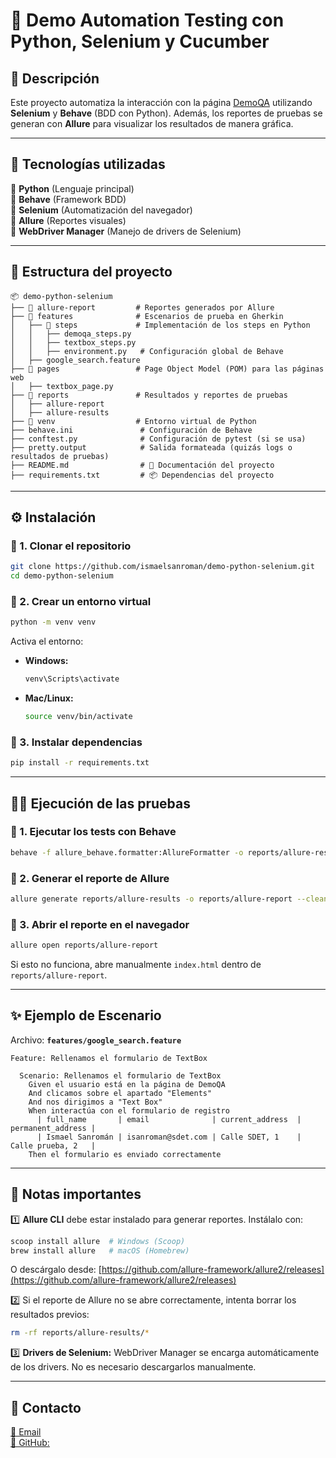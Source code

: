 # 🧪 Demo Automation Testing con Python, Selenium y Cucumber

## 📌 Descripción
Este proyecto automatiza la interacción con la página [DemoQA](https://demoqa.com/) utilizando **Selenium** y **Behave** (BDD con Python). Además, los reportes de pruebas se generan con **Allure** para visualizar los resultados de manera gráfica.

---

## 🚀 Tecnologías utilizadas

🔹 **Python** (Lenguaje principal)  
🔹 **Behave** (Framework BDD)  
🔹 **Selenium** (Automatización del navegador)  
🔹 **Allure** (Reportes visuales)  
🔹 **WebDriver Manager** (Manejo de drivers de Selenium)  

---

## 📂 Estructura del proyecto
```
📦 demo-python-selenium
├── 📂 allure-report         # Reportes generados por Allure
├── 📂 features              # Escenarios de prueba en Gherkin
│   ├── 📂 steps             # Implementación de los steps en Python
│   │   ├── demoqa_steps.py
│   │   ├── textbox_steps.py
│   │   ├── environment.py   # Configuración global de Behave
│   ├── google_search.feature
├── 📂 pages                 # Page Object Model (POM) para las páginas web
│   ├── textbox_page.py
├── 📂 reports               # Resultados y reportes de pruebas
│   ├── allure-report
│   ├── allure-results
├── 📂 venv                  # Entorno virtual de Python
├── behave.ini               # Configuración de Behave
├── conftest.py              # Configuración de pytest (si se usa)
├── pretty.output            # Salida formateada (quizás logs o resultados de pruebas)
├── README.md                # 📖 Documentación del proyecto
├── requirements.txt         # 📦 Dependencias del proyecto
```

---

## ⚙️ Instalación
### 🔹 1. Clonar el repositorio
```sh
git clone https://github.com/ismaelsanroman/demo-python-selenium.git
cd demo-python-selenium
```

### 🔹 2. Crear un entorno virtual
```sh
python -m venv venv
```
Activa el entorno:
- **Windows:**  
  ```sh
  venv\Scripts\activate
  ```
- **Mac/Linux:**  
  ```sh
  source venv/bin/activate
  ```

### 🔹 3. Instalar dependencias
```sh
pip install -r requirements.txt
```

---

## 🏃‍♂️ Ejecución de las pruebas
### 🔹 1. Ejecutar los tests con Behave
```sh
behave -f allure_behave.formatter:AllureFormatter -o reports/allure-results
```

### 🔹 2. Generar el reporte de Allure
```sh
allure generate reports/allure-results -o reports/allure-report --clean
```

### 🔹 3. Abrir el reporte en el navegador
```sh
allure open reports/allure-report
```
Si esto no funciona, abre manualmente `index.html` dentro de `reports/allure-report`.

---

## ✨ Ejemplo de Escenario
Archivo: **`features/google_search.feature`**
```gherkin
Feature: Rellenamos el formulario de TextBox

  Scenario: Rellenamos el formulario de TextBox
    Given el usuario está en la página de DemoQA
    And clicamos sobre el apartado "Elements"
    And nos dirigimos a "Text Box"
    When interactúa con el formulario de registro
      | full_name       | email              | current_address  | permanent_address |
      | Ismael Sanromán | isanroman@sdet.com | Calle SDET, 1    | Calle prueba, 2   |
    Then el formulario es enviado correctamente
```

---

## 📌 Notas importantes
1️⃣ **Allure CLI** debe estar instalado para generar reportes. Instálalo con:
   ```sh
   scoop install allure  # Windows (Scoop)
   brew install allure   # macOS (Homebrew)
   ```
   O descárgalo desde: [https://github.com/allure-framework/allure2/releases](https://github.com/allure-framework/allure2/releases)

2️⃣ Si el reporte de Allure no se abre correctamente, intenta borrar los resultados previos:
   ```sh
   rm -rf reports/allure-results/*
   ```

3️⃣ **Drivers de Selenium:** WebDriver Manager se encarga automáticamente de los drivers. No es necesario descargarlos manualmente.

---

## 📌 Contacto
[📧 Email](mailto:ismaelsanromansanchez@gmail.com)  
[🤖 GitHub:](https://github.com/ismaelsanroman) 
